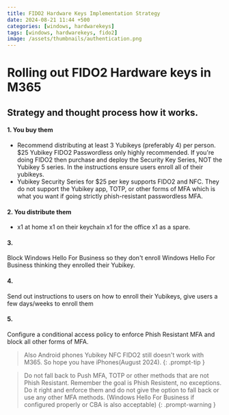 ```yaml
---
title: FIDO2 Hardware Keys Implementation Strategy
date: 2024-08-21 11:44 +500
categories: [windows, hardwarekeys]
tags: [windows, hardwarekeys, fido2]
image: /assets/thumbnails/authentication.png
---
```


# Rolling out FIDO2 Hardware keys in M365

## Strategy and thought process how it works.

#### 1. You buy them

- Recommend distributing at least 3 Yubikeys (preferably 4) per person. $25 Yubikey FIDO2 Passwordless only highly recommended. If you're doing FIDO2 then purchase and deploy the Security Key Series, NOT the Yubikey 5 series. In the instructions ensure users enroll all of their yubikeys.
- Yubikey Security Series for $25 per key supports FIDO2 and NFC. They do not support the Yubikey app, TOTP, or other forms of MFA which is what you want if going strictly phish-resistant passwordless MFA.

#### 2. You distribute them

- x1 at home x1 on their keychain x1 for the office x1 as a spare.

#### 3.

Block Windows Hello For Business so they don't enroll Windows Hello For Business thinking they enrolled their Yubikey.

#### 4.

Send out instructions to users on how to enroll their Yubikeys, give users a few days/weeks to enroll them

#### 5.

Configure a conditional access policy to enforce Phish Resistant MFA and block all other forms of MFA.

<!-- prettier-ignore -->
> Also Android phones Yubikey NFC FIDO2 still doesn't work with M365. So hope you have iPhones(August 2024).
{: .prompt-tip }

<!-- prettier-ignore -->
> Do not fall back to Push MFA, TOTP or other methods that are not Phish Resistant. Remember the goal is Phish Resistent, no exceptions. Do it right and enforce them and do not give the option to fall back or use any other MFA methods. (Windows Hello For Business if configured properly or CBA is also acceptable)
{: .prompt-warning }
